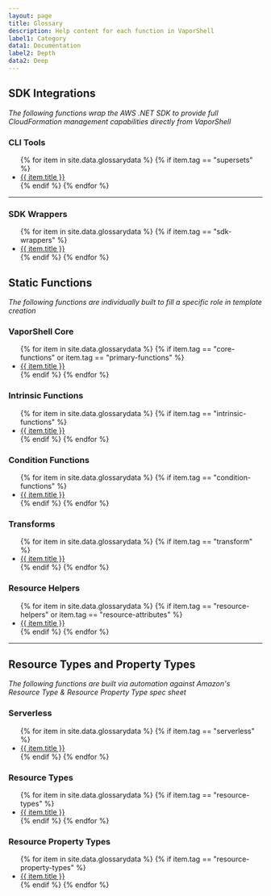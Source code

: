 ```yaml
---
layout: page
title: Glossary
description: Help content for each function in VaporShell
label1: Category
data1: Documentation
label2: Depth
data2: Deep
---
```




## SDK Integrations
_The following functions wrap the AWS .NET SDK to provide full CloudFormation management capabilities directly from VaporShell_

### CLI Tools
<ul>
    {% for item in site.data.glossarydata %}
      {% if item.tag == "supersets" %}
        <li><a href="{{ "/docs/glossary/" | prepend: site.baseurl | append: item.title }}">{{ item.title }}</a></li>
      {% endif %}
    {% endfor %}
</ul>

***

### SDK Wrappers
<ul>
    {% for item in site.data.glossarydata %}
      {% if item.tag == "sdk-wrappers" %}
        <li><a href="{{ "/docs/glossary/" | prepend: site.baseurl | append: item.title }}">{{ item.title }}</a></li>
      {% endif %}
    {% endfor %}
</ul>

## Static Functions
_The following functions are individually built to fill a specific role in template creation_

### VaporShell Core
<ul>
    {% for item in site.data.glossarydata %}
      {% if item.tag == "core-functions" or item.tag == "primary-functions" %}
        <li><a href="{{ "/docs/glossary/" | prepend: site.baseurl | append: item.title }}">{{ item.title }}</a></li>
      {% endif %}
    {% endfor %}
</ul>


### Intrinsic Functions
<ul>
    {% for item in site.data.glossarydata %}
      {% if item.tag == "intrinsic-functions" %}
        <li><a href="{{ "/docs/glossary/" | prepend: site.baseurl | append: item.title }}">{{ item.title }}</a></li>
      {% endif %}
    {% endfor %}
</ul>


### Condition Functions
<ul>
    {% for item in site.data.glossarydata %}
      {% if item.tag == "condition-functions" %}
        <li><a href="{{ "/docs/glossary/" | prepend: site.baseurl | append: item.title }}">{{ item.title }}</a></li>
      {% endif %}
    {% endfor %}
</ul>


### Transforms
<ul>
    {% for item in site.data.glossarydata %}
      {% if item.tag == "transform" %}
        <li><a href="{{ "/docs/glossary/" | prepend: site.baseurl | append: item.title }}">{{ item.title }}</a></li>
      {% endif %}
    {% endfor %}
</ul>


### Resource Helpers
<ul>
    {% for item in site.data.glossarydata %}
      {% if item.tag == "resource-helpers" or item.tag == "resource-attributes" %}
        <li><a href="{{ "/docs/glossary/" | prepend: site.baseurl | append: item.title }}">{{ item.title }}</a></li>
      {% endif %}
    {% endfor %}
</ul>

***

## Resource Types and Property Types
_The following functions are built via automation against Amazon's Resource Type & Resource Property Type spec sheet_

### Serverless
<ul>
    {% for item in site.data.glossarydata %}
      {% if item.tag == "serverless" %}
        <li><a href="{{ "/docs/glossary/" | prepend: site.baseurl | append: item.title }}">{{ item.title }}</a></li>
      {% endif %}
    {% endfor %}
</ul>


### Resource Types
<ul>
    {% for item in site.data.glossarydata %}
      {% if item.tag == "resource-types" %}
        <li><a href="{{ "/docs/glossary/" | prepend: site.baseurl | append: item.title }}">{{ item.title }}</a></li>
      {% endif %}
    {% endfor %}
</ul>


### Resource Property Types
<ul>
    {% for item in site.data.glossarydata %}
      {% if item.tag == "resource-property-types" %}
        <li><a href="{{ "/docs/glossary/" | prepend: site.baseurl | append: item.title }}">{{ item.title }}</a></li>
      {% endif %}
    {% endfor %}
</ul>
